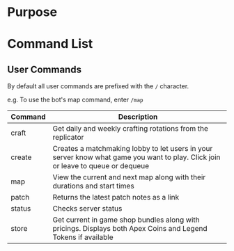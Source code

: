 # Purpose

# Command List

## User Commands

By default all user commands are prefixed with the `/` character.  

e.g. To use the bot's map command, enter `/map`

| Command    | Description |
|------------|-------------|
| craft      | Get daily and weekly crafting rotations from the replicator |
| create     | Creates a matchmaking lobby to let users in your server know what game you want to play. Click join or leave to queue or dequeue |
| map        | View the current and next map along with their durations and start times |
| patch      | Returns the latest patch notes as a link |
| status     | Checks server status |
| store      | Get current in game shop bundles along with pricings. Displays both Apex Coins and Legend Tokens if available |

